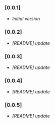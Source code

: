 ### [0.0.1]
* _Initial version_

### [0.0.2]
* _[README] update_

### [0.0.3]
* _[README] update_

### [0.0.4]
* _[README] update_

### [0.0.5]
* _[README] update_